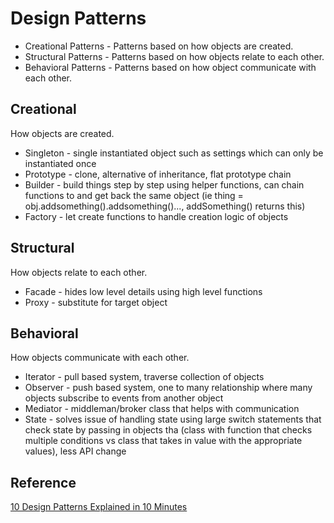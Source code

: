 # Design Patterns

- Creational Patterns - Patterns based on how objects are created.
- Structural Patterns - Patterns based on how objects relate to each other.
- Behavioral Patterns - Patterns based on how object communicate with each other.

## Creational

How objects are created.

- Singleton - single instantiated object such as settings which can only be instantiated once
- Prototype - clone, alternative of inheritance, flat prototype chain
- Builder - build things step by step using helper functions, can chain functions to and get back the same object (ie thing = obj.addsomething().addsomething()..., addSomething() returns this)
- Factory - let create functions to handle creation logic of objects

## Structural

How objects relate to each other.

- Facade - hides low level details using high level functions
- Proxy - substitute for target object

## Behavioral

How objects communicate with each other.

- Iterator - pull based system, traverse collection of objects
- Observer - push based system, one to many relationship where many objects subscribe to events from another object
- Mediator - middleman/broker class that helps with communication
- State - solves issue of handling state using large switch statements that check state by passing in objects tha (class with function that checks multiple conditions vs class that takes in value with the appropriate values), less API change

## Reference

[10 Design Patterns Explained in 10 Minutes](https://www.youtube.com/watch?v=tv-_1er1mWI&t=139s)
